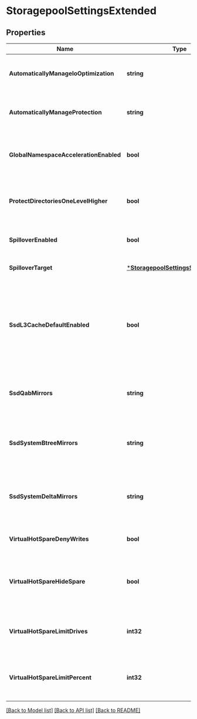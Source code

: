 # StoragepoolSettingsExtended

## Properties
Name | Type | Description | Notes
------------ | ------------- | ------------- | -------------
**AutomaticallyManageIoOptimization** | **string** | Automatically manage IO optimization settings on files. | [optional] [default to null]
**AutomaticallyManageProtection** | **string** | Automatically manage protection settings on files. | [optional] [default to null]
**GlobalNamespaceAccelerationEnabled** | **bool** | Optimize namespace operations by storing metadata on SSDs. | [optional] [default to null]
**ProtectDirectoriesOneLevelHigher** | **bool** | Automatically add additional protection level to all directories. | [optional] [default to null]
**SpilloverEnabled** | **bool** | Spill writes into other pools as needed. | [optional] [default to null]
**SpilloverTarget** | [***StoragepoolSettingsSpilloverTarget**](StoragepoolSettingsSpilloverTarget.md) | Target pool for spilled writes. | [optional] [default to null]
**SsdL3CacheDefaultEnabled** | **bool** | The L3 Cache default enabled state. This specifies whether L3 Cache should be enabled on new node pools | [optional] [default to null]
**SsdQabMirrors** | **string** | Controls number of mirrors of QAB blocks to place on SSDs. | [optional] [default to null]
**SsdSystemBtreeMirrors** | **string** | Controls number of mirrors of system B-tree blocks to place on SSDs. | [optional] [default to null]
**SsdSystemDeltaMirrors** | **string** | Controls number of mirrors of system delta blocks to place on SSDs. | [optional] [default to null]
**VirtualHotSpareDenyWrites** | **bool** | Deny writes into reserved virtual hot spare space. | [optional] [default to null]
**VirtualHotSpareHideSpare** | **bool** | Hide reserved virtual hot spare space from free space counts. | [optional] [default to null]
**VirtualHotSpareLimitDrives** | **int32** | The number of drives to reserve for the virtual hot spare, from 0-4. | [optional] [default to null]
**VirtualHotSpareLimitPercent** | **int32** | The percent space to reserve for the virtual hot spare, from 0-20. | [optional] [default to null]

[[Back to Model list]](../README.md#documentation-for-models) [[Back to API list]](../README.md#documentation-for-api-endpoints) [[Back to README]](../README.md)


